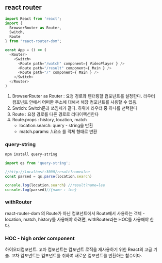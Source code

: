 ## react router

```javascript
import React from 'react';
import {
  BrowserRouter as Router,
  Switch,
  Route
} from "react-router-dom";

const App = () => (
  <Router>
    <Switch>
      <Route path="/watch" component={ VideoPlayer } />
      <Route path="/result" component={ Main } />
      <Route path="/" component={ Main } />
    </Switch>
  </Router>
)

```

1. BrowserRouter as Router : 요청 경로와 렌더링할 컴포넌트를 설정한다. 라우터 컴포넌트 안에서 어떠한 주소에 대해서 해당 컴포넌트를 사용할 수 있음.
2. Swtich: Switch문과 쓰임세가 같다. 하위에 라우터 중 하나를 선택한다
3. Route :  요청 경로를 다른 경로로 리다이렉션한다
4. Route.props :   history, location, match
   - location.search:  query - string을 반환 
   - match.params: /:요소 를 객체 형태로 반환



### query-string

```javascript
npm install query-string

import qs from 'query-string';

//http://localhost:3000/result?name=lee
const parsed = qs.parse(location.search)

console.log(location.search) //result?name=lee
console.log(parsed)//{name : lee}
```



### withRouter

react-router-dom 의 Route가 아닌 컴포넌트에서 Route에서 사용하는 객체 - location, match, history를 사용해야 하려면, withRouter라는 HOC를 사용해야 한다.



### HOC - high order component

하이오더컴포넌트. 고차 컴포넌트는 컴포넌트 로직을 재사용하기 위한 React의 고급 기술. 고차 컴포넌트는 컴포넌트를 취하여 새로운 컴포넌트를 반환하는 함수이다.

